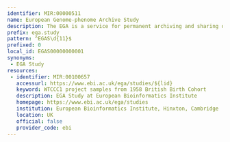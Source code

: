 ```yaml
---
identifier: MIR:00000511
name: European Genome-phenome Archive Study
description: The EGA is a service for permanent archiving and sharing of all types of personally identifiable genetic and phenotypic data resulting from biomedical research projects. The EGA contains exclusive data collected from individuals whose consent agreements authorize data release only for specific research use or to bona fide researchers. Strict protocols govern how information is managed, stored and distributed by the EGA project. This collection references 'Studies' which are experimental investigations of a particular phenomenon, often drawn from different datasets.
prefix: ega.study
pattern: ^EGAS\d{11}$
prefixed: 0
local_id: EGAS00000000001
synonyms:
 - EGA Study
resources:
 - identifier: MIR:00100657
   accessurl: https://www.ebi.ac.uk/ega/studies/${lid}
   keyword: WTCCC1 project samples from 1958 British Birth Cohort
   description: EGA Study at European Bioinformatics Institute
   homepage: https://www.ebi.ac.uk/ega/studies
   institution: European Bioinformatics Institute, Hinxton, Cambridge
   location: UK
   official: false
   provider_code: ebi
---
```

